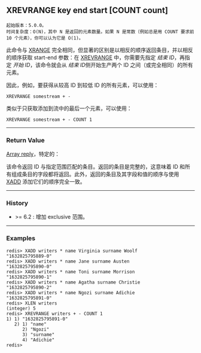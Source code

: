 ## XREVRANGE key end start [COUNT count]

    起始版本：5.0.0。
    时间复杂度：O(N)，其中 N 是返回的元素数量。如果 N 是常数（例如总是用 COUNT 要求前 10 个元素），你可以认为它是 O(1)。

此命令与 [XRANGE](XRANGE.md) 完全相同，但显著的区别是以相反的顺序返回条目，并以相反的顺序获取 start-end 参数：在 [XREVRANGE](XREVRANGE.md) 中，你需要先指定 *结束 ID*，再指定 *开始 ID*，该命令就会从 *结束 ID*侧开始生产两个 ID 之间（或完全相同）的所有元素。

因此，例如，要获得从较高 ID 到较低 ID 的所有元素，可以使用：

```
XREVRANGE somestream + -
```

类似于只获取添加到流中的最后一个元素，可以使用：

```
XREVRANGE somestream + - COUNT 1
```

---

### Return Value

[Array reply](/docs/topics/protocol.md#resp-arrays)，特定的：

该命令返回 ID 与指定范围匹配的条目。返回的条目是完整的，这意味着 ID 和所有组成条目的字段都将返回。此外，返回的条目及其字段和值的顺序与使用 [XADD](XADD.md) 添加它们的顺序完全一致。

---

### History

- &gt;= 6.2 : 增加 exclusive 范围。

---

### Examples

```
redis> XADD writers * name Virginia surname Woolf
"1632825795889-0"
redis> XADD writers * name Jane surname Austen
"1632825795890-0"
redis> XADD writers * name Toni surname Morrison
"1632825795890-1"
redis> XADD writers * name Agatha surname Christie
"1632825795890-2"
redis> XADD writers * name Ngozi surname Adichie
"1632825795891-0"
redis> XLEN writers
(integer) 5
redis> XREVRANGE writers + - COUNT 1
1) 1) "1632825795891-0"
   2) 1) "name"
      2) "Ngozi"
      3) "surname"
      4) "Adichie"
redis> 
```